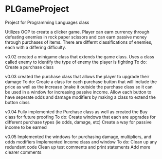 # PLGameProject
Project for Programming Languages class

Utilizes OOP to create a clicker game.
Player can earn currency through defeating enemies in rock paper scissors and can earn passive money through purchases of items.
There are differnt classifications of enemies, each with a differing difficulty.

v0.02
created a minigame class that extends the game class. Uses a class called enemy to identify the type of enemy the player is fighting
To do:
Create a purchase class

v0.03
created the purchase class that allows the player to upgrade their damage
To do:
Create a class for each purchase button that will include the price as well as the increase (make it outside the purchase class so it can be used in a window for increasing passive income.
Allow each button to have seperate odds and damage modifiers by making a class to extend the button class

v0.04
Fully implemented the Purchase class as well as created the Buy class for future proofing
To do:
Create windows that each are upgrades for different purchase types (ie odds, damage, etc)
Create a way for passive income to be earned

v0.05
Implemented the windows for purchasing damage, multipliers, and odds modifiers
Implemented Income class and window
To do:
Clean up any redundant code
Clean up test comments and print statements
Add more clearer comments
